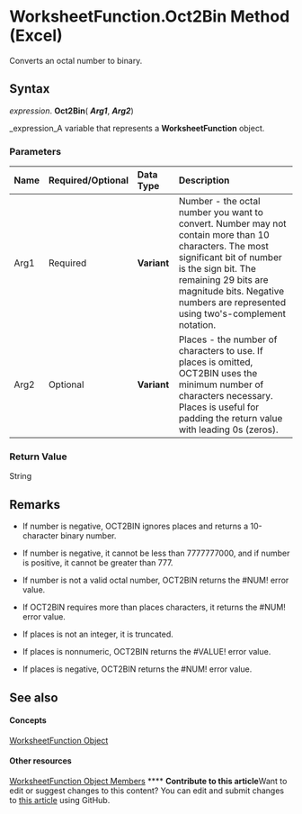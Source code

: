 
# WorksheetFunction.Oct2Bin Method (Excel)

Converts an octal number to binary.


## Syntax

 _expression_. **Oct2Bin**( **_Arg1_**,  **_Arg2_**)

 _expression_A variable that represents a  **WorksheetFunction** object.


### Parameters



|**Name**|**Required/Optional**|**Data Type**|**Description**|
|:-----|:-----|:-----|:-----|
|Arg1|Required| **Variant**|Number - the octal number you want to convert. Number may not contain more than 10 characters. The most significant bit of number is the sign bit. The remaining 29 bits are magnitude bits. Negative numbers are represented using two's-complement notation.|
|Arg2|Optional| **Variant**|Places - the number of characters to use. If places is omitted, OCT2BIN uses the minimum number of characters necessary. Places is useful for padding the return value with leading 0s (zeros).|

### Return Value

String


## Remarks




- If number is negative, OCT2BIN ignores places and returns a 10-character binary number.
    
- If number is negative, it cannot be less than 7777777000, and if number is positive, it cannot be greater than 777.
    
- If number is not a valid octal number, OCT2BIN returns the #NUM! error value.
    
- If OCT2BIN requires more than places characters, it returns the #NUM! error value.
    
- If places is not an integer, it is truncated.
    
- If places is nonnumeric, OCT2BIN returns the #VALUE! error value.
    
- If places is negative, OCT2BIN returns the #NUM! error value.
    

## See also


#### Concepts


 [WorksheetFunction Object](7b1d5639-363d-632c-2cf0-2232562646b6.md)
#### Other resources


 [WorksheetFunction Object Members](6811ca87-4b53-0bff-88c9-30bf7497879a.md)
****   **Contribute to this article**Want to edit or suggest changes to this content? You can edit and submit changes to  [this article](https://github.com/jhershey00/VBA_Excel_Test/OpenXMLCon/articles/a11c26e2-1320-f76f-547e-fa9e0ac20087.md) using GitHub.

